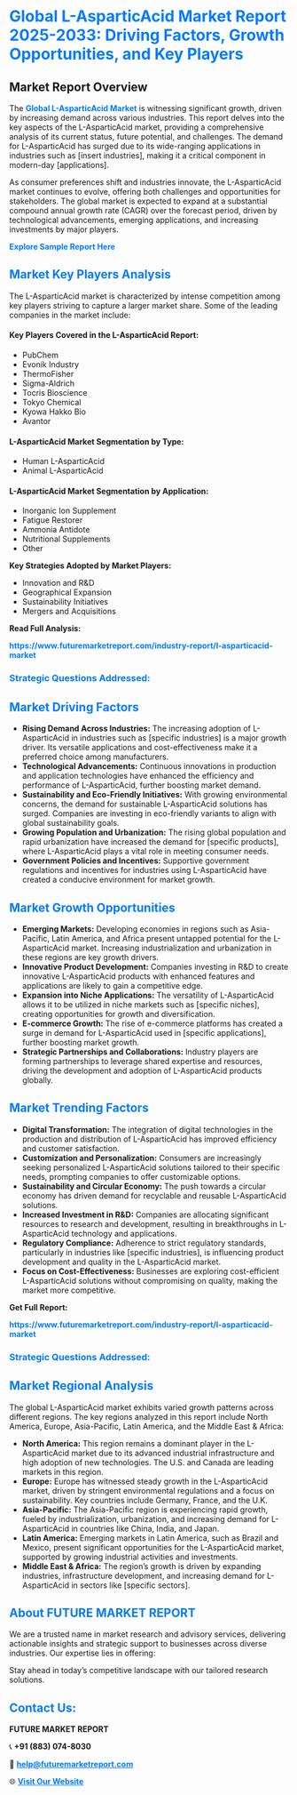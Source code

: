 <h1 style="color: #007BFF;">Global L-AsparticAcid Market Report 2025-2033: Driving Factors, Growth Opportunities, and Key Players</h1>

<section id="overview">
<h2>Market Report Overview</h2>
<p>The <a href="https://www.futuremarketreport.com/industry-report/l-asparticacid-market" style="color: #007BFF; text-decoration: none;"><strong>Global L-AsparticAcid Market</strong></a> is witnessing significant growth, driven by increasing demand across various industries. This report delves into the key aspects of the L-AsparticAcid market, providing a comprehensive analysis of its current status, future potential, and challenges. The demand for L-AsparticAcid has surged due to its wide-ranging applications in industries such as [insert industries], making it a critical component in modern-day [applications].</p>
<p>As consumer preferences shift and industries innovate, the L-AsparticAcid market continues to evolve, offering both challenges and opportunities for stakeholders. The global market is expected to expand at a substantial compound annual growth rate (CAGR) over the forecast period, driven by technological advancements, emerging applications, and increasing investments by major players.</p>
</section>

<section id="overview">
<p><a href="https://www.futuremarketreport.com/request-sample/reportId=52471" style="color: #007BFF; text-decoration: none;"><strong>Explore Sample Report Here</strong></a></p>
</section>

<section id="key-players">
<h2 style="color: #007BFF;">Market Key Players Analysis</h2>
<p>The L-AsparticAcid market is characterized by intense competition among key players striving to capture a larger market share. Some of the leading companies in the market include:</p>
<h4>Key Players Covered in the L-AsparticAcid Report:</h4>
<ul><li>PubChem</li><li>Evonik Industry</li><li>ThermoFisher</li><li>Sigma-Aldrich</li><li>Tocris Bioscience</li><li>Tokyo Chemical</li><li>Kyowa Hakko Bio</li><li>Avantor</li></ul>
<h4>L-AsparticAcid Market Segmentation by Type:</h4>
<ul><li>Human L-AsparticAcid</li><li>Animal L-AsparticAcid</li></ul>

<h4>L-AsparticAcid Market Segmentation by Application:</h4>
<ul><li>Inorganic Ion Supplement</li><li>Fatigue Restorer</li><li>Ammonia Antidote</li><li>Nutritional Supplements</li><li>Other</li></ul>
<p><strong>Key Strategies Adopted by Market Players:</strong></p>
<ul>
<li>Innovation and R&D</li>
<li>Geographical Expansion</li>
<li>Sustainability Initiatives</li>
<li>Mergers and Acquisitions</li>
</ul>
</section>

<section>
<p><strong>Read Full Analysis: </strong></p><a href="https://www.futuremarketreport.com/industry-report/l-asparticacid-market" style="color: #007BFF; text-decoration: none;"><strong>https://www.futuremarketreport.com/industry-report/l-asparticacid-market</strong></a>
<h3 style="color: #007BFF;">Strategic Questions Addressed:</h3>
</section>

<section id="driving-factors">
<h2 style="color: #007BFF;">Market Driving Factors</h2>
<ul>
<li><strong>Rising Demand Across Industries:</strong> The increasing adoption of L-AsparticAcid in industries such as [specific industries] is a major growth driver. Its versatile applications and cost-effectiveness make it a preferred choice among manufacturers.</li>
<li><strong>Technological Advancements:</strong> Continuous innovations in production and application technologies have enhanced the efficiency and performance of L-AsparticAcid, further boosting market demand.</li>
<li><strong>Sustainability and Eco-Friendly Initiatives:</strong> With growing environmental concerns, the demand for sustainable L-AsparticAcid solutions has surged. Companies are investing in eco-friendly variants to align with global sustainability goals.</li>
<li><strong>Growing Population and Urbanization:</strong> The rising global population and rapid urbanization have increased the demand for [specific products], where L-AsparticAcid plays a vital role in meeting consumer needs.</li>
<li><strong>Government Policies and Incentives:</strong> Supportive government regulations and incentives for industries using L-AsparticAcid have created a conducive environment for market growth.</li>
</ul>
</section>

<section id="growth-opportunities">
<h2 style="color: #007BFF;">Market Growth Opportunities</h2>
<ul>
<li><strong>Emerging Markets:</strong> Developing economies in regions such as Asia-Pacific, Latin America, and Africa present untapped potential for the L-AsparticAcid market. Increasing industrialization and urbanization in these regions are key growth drivers.</li>
<li><strong>Innovative Product Development:</strong> Companies investing in R&D to create innovative L-AsparticAcid products with enhanced features and applications are likely to gain a competitive edge.</li>
<li><strong>Expansion into Niche Applications:</strong> The versatility of L-AsparticAcid allows it to be utilized in niche markets such as [specific niches], creating opportunities for growth and diversification.</li>
<li><strong>E-commerce Growth:</strong> The rise of e-commerce platforms has created a surge in demand for L-AsparticAcid used in [specific applications], further boosting market growth.</li>
<li><strong>Strategic Partnerships and Collaborations:</strong> Industry players are forming partnerships to leverage shared expertise and resources, driving the development and adoption of L-AsparticAcid products globally.</li>
</ul>
</section>

<section id="trending-factors">
<h2 style="color: #007BFF;">Market Trending Factors</h2>
<ul>
<li><strong>Digital Transformation:</strong> The integration of digital technologies in the production and distribution of L-AsparticAcid has improved efficiency and customer satisfaction.</li>
<li><strong>Customization and Personalization:</strong> Consumers are increasingly seeking personalized L-AsparticAcid solutions tailored to their specific needs, prompting companies to offer customizable options.</li>
<li><strong>Sustainability and Circular Economy:</strong> The push towards a circular economy has driven demand for recyclable and reusable L-AsparticAcid solutions.</li>
<li><strong>Increased Investment in R&D:</strong> Companies are allocating significant resources to research and development, resulting in breakthroughs in L-AsparticAcid technology and applications.</li>
<li><strong>Regulatory Compliance:</strong> Adherence to strict regulatory standards, particularly in industries like [specific industries], is influencing product development and quality in the L-AsparticAcid market.</li>
<li><strong>Focus on Cost-Effectiveness:</strong> Businesses are exploring cost-efficient L-AsparticAcid solutions without compromising on quality, making the market more competitive.</li>
</ul>
</section>

<section>
<p><strong>Get Full Report: </strong></p><a href="https://www.futuremarketreport.com/industry-report/l-asparticacid-market" style="color: #007BFF; text-decoration: none;"><strong>https://www.futuremarketreport.com/industry-report/l-asparticacid-market</strong></a>
<h3 style="color: #007BFF;">Strategic Questions Addressed:</h3>
</section>


<section id="regional-analysis">
<h2 style="color: #007BFF;">Market Regional Analysis</h2>
<p>The global L-AsparticAcid market exhibits varied growth patterns across different regions. The key regions analyzed in this report include North America, Europe, Asia-Pacific, Latin America, and the Middle East & Africa:</p>
<ul>
<li><strong>North America:</strong> This region remains a dominant player in the L-AsparticAcid market due to its advanced industrial infrastructure and high adoption of new technologies. The U.S. and Canada are leading markets in this region.</li>
<li><strong>Europe:</strong> Europe has witnessed steady growth in the L-AsparticAcid market, driven by stringent environmental regulations and a focus on sustainability. Key countries include Germany, France, and the U.K.</li>
<li><strong>Asia-Pacific:</strong> The Asia-Pacific region is experiencing rapid growth, fueled by industrialization, urbanization, and increasing demand for L-AsparticAcid in countries like China, India, and Japan.</li>
<li><strong>Latin America:</strong> Emerging markets in Latin America, such as Brazil and Mexico, present significant opportunities for the L-AsparticAcid market, supported by growing industrial activities and investments.</li>
<li><strong>Middle East & Africa:</strong> The region’s growth is driven by expanding industries, infrastructure development, and increasing demand for L-AsparticAcid in sectors like [specific sectors].</li>
</ul>
</section>

<footer>
<h2 style="color: #007BFF;">About FUTURE MARKET REPORT</h2>
<p>We are a trusted name in market research and advisory services, delivering actionable insights and strategic support to businesses across diverse industries. Our expertise lies in offering:</p>

<p>Stay ahead in today’s competitive landscape with our tailored research solutions.</p>

<h2 style="color: #007BFF;">Contact Us:</h2>
<p><strong>FUTURE MARKET REPORT</strong></p>
<p>📞 <strong>+91 (883) 074-8030</strong></p>
<p>📧 <strong><a href="mailto:help@futuremarketreport.com" style="color: #007BFF;">help@futuremarketreport.com</a></strong></p>
<p>🌐 <strong><a href="https://www.futuremarketreport.com/" style="color: #007BFF;">Visit Our Website</a></strong></p>
</footer>